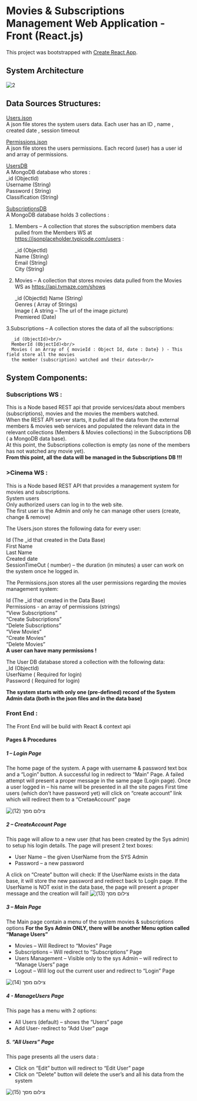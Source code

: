 # Movies & Subscriptions Management Web Application - Front (React.js)





This project was bootstrapped with [Create React App](https://github.com/facebook/create-react-app).

## System Architecture

![2](https://user-images.githubusercontent.com/41838762/214542500-ae643b80-284c-44ad-b7a7-f46088482225.png)

## Data Sources Structures:

<ins>Users.json</ins><br/>
A json file stores the system users data. Each user has an ID , name , created date , session timeout

<ins>Permissions.json</ins><br/>
A json file stores the users permissions. Each record (user) has a user id and array of permissions.


<ins>UsersDB</ins><br/>
A MongoDB database who stores :<br/>
     _id (ObjectId)<br/>
    Username (String)<br/>
    Password ( String)<br/>
    Classification (String)<br/>

<ins>SubscriptionsDB</ins><br/>
A MongoDB database holds 3 collections :
1. Members – A collection that stores the subscription members data pulled from the
Members WS at https://jsonplaceholder.typicode.com/users :

    _id (ObjectId)<br/>
    Name (String)<br/>
    Email (String)<br/>
    City (String)<br/>
    
2. Movies – A collection that stores movies data pulled from the Movies WS as
https://api.tvmaze.com/shows

     _id (ObjectId)
     Name (String)<br/>
     Genres ( Array of Strings) <br/>
     Image ( A string – The url of the image picture)<br/>
     Premiered (Date)<br/>
     
     
3.Subscriptions – A collection stores the data of all the subscriptions:<br/>

      _id (ObjectId)<br/>
      MemberId (ObjectId)<br/>
      Movies ( an Array of { movieId : Object Id, date : Date} ) - This field store all the movies
      the member (subscription) watched and their dates<br/>

## System Components:

### Subscriptions WS : <br/>
This is a Node based REST api that provide services/data about members (subscriptions), movies and the
movies the members watched.<br/>
When the REST API server starts, it pulled all the data from the external members & movies web services
and populated the relevant data in the relevant collections (Members & Movies collections) in the
Subscriptions DB ( a MongoDB data base).<br/>
At this point, the Subscriptions collection is empty (as none of the members has not watched any movie
yet).<br/>
<b>From this point, all the data will be managed in the Subscriptions DB !!!</b><br/>



### >Cinema WS : <br/>
This is a Node based REST API that provides a management system for movies and subscriptions.<br/>
System users<br/>
Only authorized users can log in to the web site.<br/>
The first user is the Admin and only he can manage other users (create, change & remove)<br/>

The Users.json stores the following data for every user:<br/>

   Id (The _id that created in the Data Base)<br/>
   First Name <br/>
   Last Name<br/>
   Created date<br/>
   SessionTimeOut ( number) – the duration (in minutes) a user can work on the system
   once he logged in.
   
   
The Permissions.json stores all the user permissions regarding the movies management system:<br/>

  Id (The _id that created in the Data Base)<br/>
  Permissions - an array of permissions (strings)<br/>
      “View Subscriptions”<br/>
      “Create Subscriptions”<br/>
      “Delete Subscriptions”<br/>
      “View Movies”<br/>
      “Create Movies”<br/>
      “Delete Movies”<br/>
<b>A user can have many permissions !</b><br/>


The User DB database stored a collection with the following data:<br/>
   _Id (ObjectId)<br/>
   UserName ( Required for login)<br/>
   Password ( Required for login)<br/>
   
<b>The system starts with only one (pre-defined) record of the
System Admin data (both in the json files and in the data base)</b>

### Front End : 

The Front End will be build with React & context api

#### Pages & Procedures


##### 1 – Login Page
The home page of the system. A page with username & password text box and a “Login” button. A
successful log in redirect to “Main” Page. A failed attempt will present a proper message in the same
page (Login page).
Once a user logged in – his name will be presented in all the site pages
First time users (which don’t have password yet) will click on “create account” link which will redirect
them to a “CretaeAccount” page

![‏‏צילום מסך (12)](https://user-images.githubusercontent.com/41838762/214557359-89f4b031-4b02-4f2b-91ed-a395fa7a8ca0.png)


##### 2 – CreateAccount Page
This page will allow to a new user (that has been created by the Sys admin) to setup his login details. The
page will present 2 text boxes:
- User Name – the given UserName from the SYS Admin
- Password – a new password

A click on “Create” button will check: If the UserName exists in the data base, it will store the new
password and redirect back to LogIn page.
If the UserName is NOT exist in the data base, the page will present a proper message and the creation
will fail!
![‏‏צילום מסך (13)](https://user-images.githubusercontent.com/41838762/214558024-d02d1cac-fe84-447b-bcaf-4f1574904773.png)

##### 3 – Main Page
The Main page contain a menu of the system movies & subscriptions options
<b>For the Sys Admin ONLY, there will be another Menu option called “Manage Users”</b>
- Movies – Will Redirect to “Movies” Page
- Subscriptions – Will redirect to “Subscriptions” Page
- Users Management – Visible only to the sys Admin – will redirect to “Manage Users” page
- Logout – Will log out the current user and redirect to “Login” Page

![‏‏צילום מסך (14)](https://user-images.githubusercontent.com/41838762/214559384-9bdef17d-470f-4e8f-a885-c3180677f3fd.png)

##### 4 - ManageUsers Page
This page has a menu with 2 options:
- All Users (default) – shows the “Users” page
- Add User- redirect to “Add User” page


##### 5. “All Users” Page
This page presents all the users data :
- Click on “Edit” button will redirect to “Edit User” page
- Click on “Delete” button will delete the user’s and all his data from the system

![‏‏צילום מסך (15)](https://user-images.githubusercontent.com/41838762/214559864-c03130f5-186d-4848-9342-80a9def44cb6.png)

